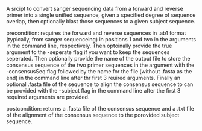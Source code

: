 A srcipt to convert sanger sequencing data from a forward and reverse primer 
into a single unified sequence, given a specified degree of sequence overlap,
then optionally blast those sequences to a given subject sequence.

precondition: requires the forward and reverse sequences in .ab1 format (typically,
from sanger sequenceing) in positions 1 and two in the arguments in the command line,
respectively. Then optoinally provide the true argument to the -seperate 
flag if you want to keep the sequences seperated. Then optionally provide the name of the 
output file to store the consensus sequence of the two primer sequences in the argument 
with the -consensusSeq flag followed by the name for the file (without .fasta as the end) 
in the command line after thr first 3 reuired arguments. Finally an optional .fasta file 
of the sequence to align the consensus sequence to can be provided with the -subject 
flag in the command line after the first 3 required arguments are provided. 

postcondition: returns a .fasta file of the consensus sequence and a .txt file of the 
alignment of the consensus sequence to the porovided subject sequence. 